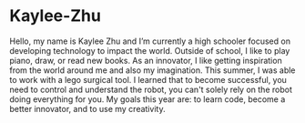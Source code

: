 # Kaylee-Zhu
Hello, my name is Kaylee Zhu and I’m currently a high schooler focused on developing technology to impact the world.
Outside of school, I like to play piano, draw, or read new books. As an innovator, I like getting inspiration from the world around me and also my imagination.
This summer, I was able to work with a lego surgical tool. I learned that to become successful, you need to control and understand the robot, you can't solely rely on the robot doing everything for you.
My goals this year are: to learn code, become a better innovator, and to use my creativity.
